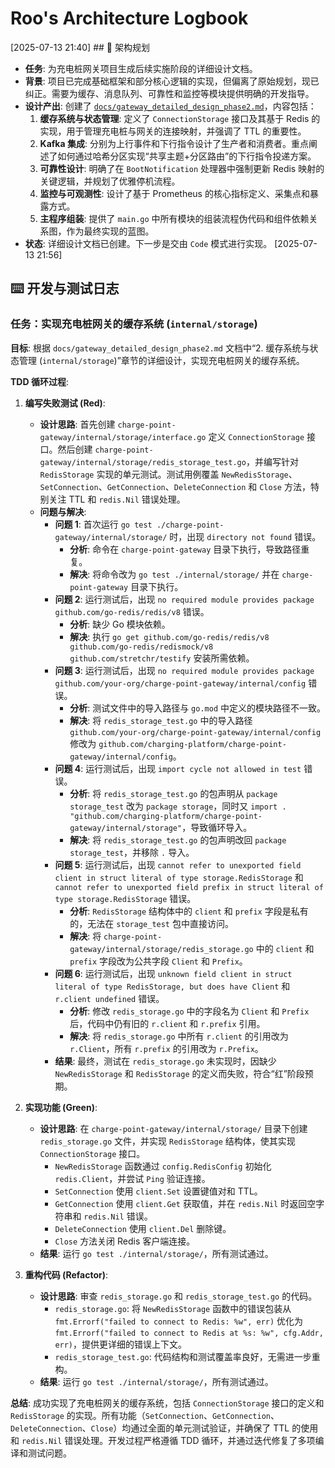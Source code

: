# Roo's Architecture Logbook

[2025-07-13 21:40] ## 📐 架构规划
- **任务**: 为充电桩网关项目生成后续实施阶段的详细设计文档。
- **背景**: 项目已完成基础框架和部分核心逻辑的实现，但偏离了原始规划，现已纠正。需要为缓存、消息队列、可靠性和监控等模块提供明确的开发指导。
- **设计产出**: 创建了 [`docs/gateway_detailed_design_phase2.md`](docs/gateway_detailed_design_phase2.md)，内容包括：
    1.  **缓存系统与状态管理**: 定义了 `ConnectionStorage` 接口及其基于 Redis 的实现，用于管理充电桩与网关的连接映射，并强调了 TTL 的重要性。
    2.  **Kafka 集成**: 分别为上行事件和下行指令设计了生产者和消费者。重点阐述了如何通过哈希分区实现“共享主题+分区路由”的下行指令投递方案。
    3.  **可靠性设计**: 明确了在 `BootNotification` 处理器中强制更新 Redis 映射的关键逻辑，并规划了优雅停机流程。
    4.  **监控与可观测性**: 设计了基于 Prometheus 的核心指标定义、采集点和暴露方式。
    5.  **主程序组装**: 提供了 `main.go` 中所有模块的组装流程伪代码和组件依赖关系图，作为最终实现的蓝图。
- **状态**: 详细设计文档已创建。下一步是交由 `Code` 模式进行实现。
[2025-07-13 21:56]
## ⌨️ 开发与测试日志

### 任务：实现充电桩网关的缓存系统 (`internal/storage`)

**目标**: 根据 `docs/gateway_detailed_design_phase2.md` 文档中“2. 缓存系统与状态管理 (`internal/storage`)”章节的详细设计，实现充电桩网关的缓存系统。

**TDD 循环过程**:

1.  **编写失败测试 (Red)**:
    *   **设计思路**: 首先创建 `charge-point-gateway/internal/storage/interface.go` 定义 `ConnectionStorage` 接口。然后创建 `charge-point-gateway/internal/storage/redis_storage_test.go`，并编写针对 `RedisStorage` 实现的单元测试。测试用例覆盖 `NewRedisStorage`、`SetConnection`、`GetConnection`、`DeleteConnection` 和 `Close` 方法，特别关注 TTL 和 `redis.Nil` 错误处理。
    *   **问题与解决**:
        *   **问题 1**: 首次运行 `go test ./charge-point-gateway/internal/storage/` 时，出现 `directory not found` 错误。
            *   **分析**: 命令在 `charge-point-gateway` 目录下执行，导致路径重复。
            *   **解决**: 将命令改为 `go test ./internal/storage/` 并在 `charge-point-gateway` 目录下执行。
        *   **问题 2**: 运行测试后，出现 `no required module provides package github.com/go-redis/redis/v8` 错误。
            *   **分析**: 缺少 Go 模块依赖。
            *   **解决**: 执行 `go get github.com/go-redis/redis/v8 github.com/go-redis/redismock/v8 github.com/stretchr/testify` 安装所需依赖。
        *   **问题 3**: 运行测试后，出现 `no required module provides package github.com/your-org/charge-point-gateway/internal/config` 错误。
            *   **分析**: 测试文件中的导入路径与 `go.mod` 中定义的模块路径不一致。
            *   **解决**: 将 `redis_storage_test.go` 中的导入路径 `github.com/your-org/charge-point-gateway/internal/config` 修改为 `github.com/charging-platform/charge-point-gateway/internal/config`。
        *   **问题 4**: 运行测试后，出现 `import cycle not allowed in test` 错误。
            *   **分析**: 将 `redis_storage_test.go` 的包声明从 `package storage_test` 改为 `package storage`，同时又 `import . "github.com/charging-platform/charge-point-gateway/internal/storage"`，导致循环导入。
            *   **解决**: 将 `redis_storage_test.go` 的包声明改回 `package storage_test`，并移除 `.` 导入。
        *   **问题 5**: 运行测试后，出现 `cannot refer to unexported field client in struct literal of type storage.RedisStorage` 和 `cannot refer to unexported field prefix in struct literal of type storage.RedisStorage` 错误。
            *   **分析**: `RedisStorage` 结构体中的 `client` 和 `prefix` 字段是私有的，无法在 `storage_test` 包中直接访问。
            *   **解决**: 将 `charge-point-gateway/internal/storage/redis_storage.go` 中的 `client` 和 `prefix` 字段改为公共字段 `Client` 和 `Prefix`。
        *   **问题 6**: 运行测试后，出现 `unknown field client in struct literal of type RedisStorage, but does have Client` 和 `r.client undefined` 错误。
            *   **分析**: 修改 `redis_storage.go` 中的字段名为 `Client` 和 `Prefix` 后，代码中仍有旧的 `r.client` 和 `r.prefix` 引用。
            *   **解决**: 将 `redis_storage.go` 中所有 `r.client` 的引用改为 `r.Client`，所有 `r.prefix` 的引用改为 `r.Prefix`。
        *   **结果**: 最终，测试在 `redis_storage.go` 未实现时，因缺少 `NewRedisStorage` 和 `RedisStorage` 的定义而失败，符合“红”阶段预期。

2.  **实现功能 (Green)**:
    *   **设计思路**: 在 `charge-point-gateway/internal/storage/` 目录下创建 `redis_storage.go` 文件，并实现 `RedisStorage` 结构体，使其实现 `ConnectionStorage` 接口。
        *   `NewRedisStorage` 函数通过 `config.RedisConfig` 初始化 `redis.Client`，并尝试 `Ping` 验证连接。
        *   `SetConnection` 使用 `client.Set` 设置键值对和 TTL。
        *   `GetConnection` 使用 `client.Get` 获取值，并在 `redis.Nil` 时返回空字符串和 `redis.Nil` 错误。
        *   `DeleteConnection` 使用 `client.Del` 删除键。
        *   `Close` 方法关闭 Redis 客户端连接。
    *   **结果**: 运行 `go test ./internal/storage/`，所有测试通过。

3.  **重构代码 (Refactor)**:
    *   **设计思路**: 审查 `redis_storage.go` 和 `redis_storage_test.go` 的代码。
        *   `redis_storage.go`: 将 `NewRedisStorage` 函数中的错误包装从 `fmt.Errorf("failed to connect to Redis: %w", err)` 优化为 `fmt.Errorf("failed to connect to Redis at %s: %w", cfg.Addr, err)`，提供更详细的错误上下文。
        *   `redis_storage_test.go`: 代码结构和测试覆盖率良好，无需进一步重构。
    *   **结果**: 运行 `go test ./internal/storage/`，所有测试通过。

**总结**:
成功实现了充电桩网关的缓存系统，包括 `ConnectionStorage` 接口的定义和 `RedisStorage` 的实现。所有功能（`SetConnection`、`GetConnection`、`DeleteConnection`、`Close`）均通过全面的单元测试验证，并确保了 TTL 的使用和 `redis.Nil` 错误处理。开发过程严格遵循 TDD 循环，并通过迭代修复了多项编译和测试问题。